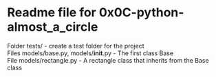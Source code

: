 # Readme file for 0x0C-python-almost_a_circle

Folder tests/ - create a test folder for the project  
Files models/base.py, models/__init__.py - The first class Base  
File models/rectangle.py - A rectangle class that inherits from the Base class
